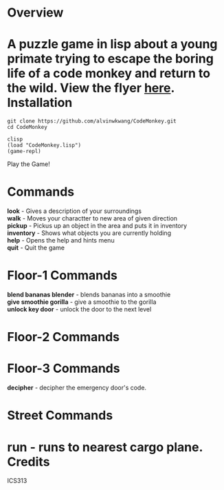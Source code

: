 Overview
==========
A puzzle game in lisp about a young primate trying to escape the boring life of a code monkey and return to the wild.
View the flyer [here](https://raw.github.com/alvinwkwang/CodeMonkey/master/images/CodeMonkey.png).
Installation
============
```
git clone https://github.com/alvinwkwang/CodeMonkey.git  
cd CodeMonkey  

clisp  
(load "CodeMonkey.lisp")  
(game-repl)  
```
Play the Game!

Commands
========
**look** - Gives a description of your surroundings  
**walk** - Moves your charactter to new area of given direction  
**pickup** - Pickus up an object in the area and puts it in inventory  
**inventory** - Shows what objects you are currently holding  
**help** - Opens the help and hints menu  
**quit** - Quit the game

Floor-1 Commands
================
**blend bananas blender** - blends bananas into a smoothie  
**give smoothie gorilla** - give a smoothie to the gorilla  
**unlock key door** - unlock the door to the next level  

Floor-2 Commands
================

Floor-3 Commands
================
**decipher** - decipher the emergency door's code.

Street Commands
===============
**run** - runs to nearest cargo plane.
Credits
========
ICS313
